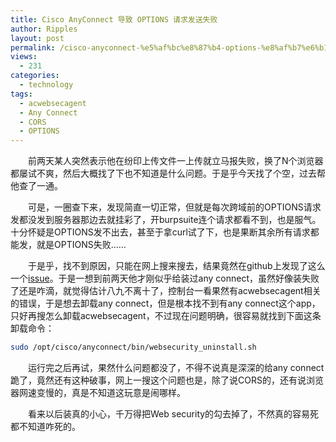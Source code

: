 ```yaml
---
title: Cisco AnyConnect 导致 OPTIONS 请求发送失败
author: Ripples
layout: post
permalink: /cisco-anyconnect-%e5%af%bc%e8%87%b4-options-%e8%af%b7%e6%b1%82%e5%8f%91%e9%80%81%e5%a4%b1%e8%b4%a5/
views:
  - 231
categories:
  - technology
tags:
  - acwebsecagent
  - Any Connect
  - CORS
  - OPTIONS
---
```

<p style="text-indent: 2em;">
  前两天某人突然表示他在纷印上传文件一上传就立马报失败，换了N个浏览器都屡试不爽，然后大概找了下也不知道是什么问题。于是乎今天找了个空，过去帮他查了一通。
</p>

<p style="text-indent: 2em;">
  可是，一圈查下来，发现简直一切正常，但就是每次跨域前的OPTIONS请求发都没发到服务器那边去就挂彩了，开burpsuite连个请求都看不到，也是服气。十分怀疑是OPTIONS发不出去，甚至于拿curl试了下，也是果断其余所有请求都能发，就是OPTIONS失败……
</p>

<p style="text-indent: 2em;">
  于是乎，找不到原因，只能在网上搜来搜去，结果竟然在github上发现了这么一个<a href="https://github.com/fex-team/webuploader/issues/62" target="_blank" textvalue="issue">issue</a>。于是一想到前两天他才刚似乎给装过any connect，虽然好像装失败了还是咋滴，就觉得估计八九不离十了，控制台一看果然有acwebsecagent相关的错误，于是想去卸载any connect，但是根本找不到有any connect这个app，只好再搜怎么卸载acwebsecagent，不过现在问题明确，很容易就找到下面这条卸载命令：
</p>

```bash
sudo /opt/cisco/anyconnect/bin/websecurity_uninstall.sh
```

<p style="text-indent: 2em;">
  运行完之后再试，果然什么问题都没了，不得不说真是深深的给any connect跪了，竟然还有这种破事，网上一搜这个问题也是，除了说CORS的，还有说浏览器网速变慢的，真是不知道这玩意是闹哪样。
</p>

<p style="text-indent: 2em;">
  看来以后装真的小心，千万得把Web security的勾去掉了，不然真的容易死都不知道咋死的。
</p>
